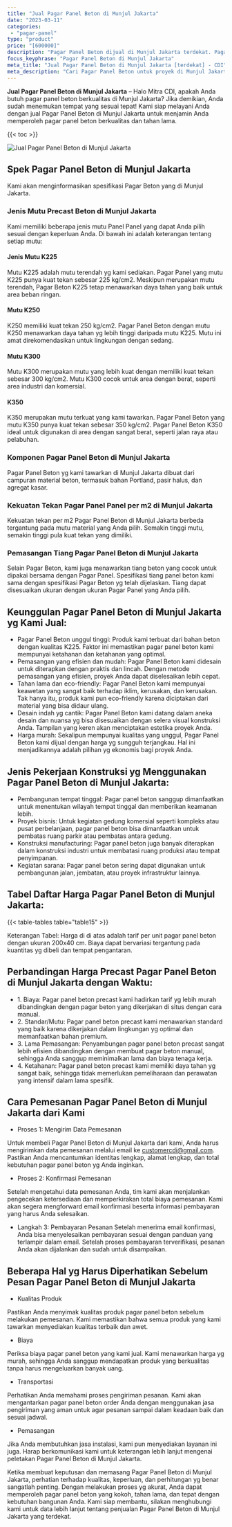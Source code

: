 ```yaml
---
title: "Jual Pagar Panel Beton di Munjul Jakarta"
date: "2023-03-11"
categories:
 - "pagar-panel"
type: "product"
price: "[600000]"
description: "Pagar Panel Beton dijual di Munjul Jakarta terdekat. Pagar Panel Beton ini umumnya digunakan dalam proyek pembangunan sebagai pembatas area yang kuat dan tahan lama. Silakan kontak kami untuk keterangan lebih lanjut."
focus_keyphrase: "Pagar Panel Beton di Munjul Jakarta"
meta_title: "Jual Pagar Panel Beton di Munjul Jakarta [terdekat] - CDI"
meta_description: "Cari Pagar Panel Beton untuk proyek di Munjul Jakarta? Kami memiliki Pagar Panel Beton berkualitas untuk pembatas lahan. Dapatkan harga terbaik sekarang."
---
```


**Jual Pagar Panel Beton di Munjul Jakarta** – Halo Mitra CDI, apakah Anda butuh pagar panel beton berkualitas di Munjul Jakarta? Jika demikian, Anda sudah menemukan tempat yang sesuai tepat! Kami siap melayani Anda dengan jual Pagar Panel Beton di Munjul Jakarta untuk menjamin Anda memperoleh pagar panel beton berkualitas dan tahan lama.

{{< toc >}}

![Jual Pagar Panel Beton di Munjul Jakarta](/images/pagar-panel/pagar-panel-27.jpg)

## Spek Pagar Panel Beton di Munjul Jakarta

Kami akan menginformasikan spesifikasi Pagar Beton yang di Munjul Jakarta.

### Jenis Mutu Precast Beton di Munjul Jakarta

Kami memiliki beberapa jenis mutu Panel Panel yang dapat Anda pilih sesuai dengan keperluan Anda. Di bawah ini adalah keterangan tentang setiap mutu:

#### Jenis Mutu K225

Mutu K225 adalah mutu terendah yg kami sediakan. Pagar Panel yang mutu K225 punya kuat tekan sebesar 225 kg/cm2. Meskipun merupakan mutu terendah, Pagar Beton K225 tetap menawarkan daya tahan yang baik untuk area beban ringan.

#### Mutu K250

K250 memiliki kuat tekan 250 kg/cm2. Pagar Panel Beton dengan mutu K250 menawarkan daya tahan yg lebih tinggi daripada mutu K225. Mutu ini amat direkomendasikan untuk lingkungan dengan sedang.

#### Mutu K300

Mutu K300 merupakan mutu yang lebih kuat dengan memiliki kuat tekan sebesar 300 kg/cm2. Mutu K300 cocok untuk area dengan berat, seperti area industri dan komersial.

#### K350

K350 merupakan mutu terkuat yang kami tawarkan. Pagar Panel Beton yang mutu K350 punya kuat tekan sebesar 350 kg/cm2. Pagar Panel Beton K350 ideal untuk digunakan di area dengan sangat berat, seperti jalan raya atau pelabuhan.

### Komponen Pagar Panel Beton di Munjul Jakarta

Pagar Panel Beton yg kami tawarkan di Munjul Jakarta dibuat dari campuran material beton, termasuk bahan Portland, pasir halus, dan agregat kasar.

### Kekuatan Tekan Pagar Panel Panel per m2 di Munjul Jakarta

Kekuatan tekan per m2 Pagar Panel Beton di Munjul Jakarta berbeda tergantung pada mutu material yang Anda pilih. Semakin tinggi mutu, semakin tinggi pula kuat tekan yang dimiliki.

### Pemasangan Tiang Pagar Panel Beton di Munjul Jakarta

Selain Pagar Beton, kami juga menawarkan tiang beton yang cocok untuk dipakai bersama dengan Pagar Panel. Spesifikasi tiang panel beton kami sama dengan spesifikasi Pagar Beton yg telah dijelaskan. Tiang dapat disesuaikan ukuran dengan ukuran Pagar Panel yang Anda pilih.

## Keunggulan Pagar Panel Beton di Munjul Jakarta yg Kami Jual:

*   Pagar Panel Beton unggul tinggi: Produk kami terbuat dari bahan beton dengan kualitas K225. Faktor ini memastikan pagar panel beton kami mempunyai ketahanan dan ketahanan yang optimal.
*   Pemasangan yang efisien dan mudah: Pagar Panel Beton kami didesain untuk diterapkan dengan praktis dan lincah. Dengan metode pemasangan yang efisien, proyek Anda dapat diselesaikan lebih cepat.
*   Tahan lama dan eco-friendly: Pagar Panel Beton kami mempunyai keawetan yang sangat baik terhadap iklim, kerusakan, dan kerusakan. Tak hanya itu, produk kami pun eco-friendly karena diciptakan dari material yang bisa didaur ulang.
*   Desain indah yg cantik: Pagar Panel Beton kami datang dalam aneka desain dan nuansa yg bisa disesuaikan dengan selera visual konstruksi Anda. Tampilan yang keren akan menciptakan estetika proyek Anda.
*   Harga murah: Sekalipun mempunyai kualitas yang unggul, Pagar Panel Beton kami dijual dengan harga yg sungguh terjangkau. Hal ini menjadikannya adalah pilihan yg ekonomis bagi proyek Anda.

## Jenis Pekerjaan Konstruksi yg Menggunakan Pagar Panel Beton di Munjul Jakarta:

*   Pembangunan tempat tinggal: Pagar panel beton sanggup dimanfaatkan untuk menentukan wilayah tempat tinggal dan memberikan keamanan lebih.
*   Proyek bisnis: Untuk kegiatan gedung komersial seperti kompleks atau pusat perbelanjaan, pagar panel beton bisa dimanfaatkan untuk pembatas ruang parkir atau pembatas antara gedung.
*   Konstruksi manufacturing: Pagar panel beton juga banyak diterapkan dalam konstruksi industri untuk membatasi ruang produksi atau tempat penyimpanan.
*   Kegiatan sarana: Pagar panel beton sering dapat digunakan untuk pembangunan jalan, jembatan, atau proyek infrastruktur lainnya.

## Tabel Daftar Harga Pagar Panel Beton di Munjul Jakarta:

{{< table-tables table="table15" >}}

Keterangan Tabel: Harga di di atas adalah tarif per unit pagar panel beton dengan ukuran 200x40 cm. Biaya dapat bervariasi tergantung pada kuantitas yg dibeli dan tempat pengantaran.

## Perbandingan Harga Precast Pagar Panel Beton di Munjul Jakarta dengan Waktu:

*   1\. Biaya: Pagar panel beton precast kami hadirkan tarif yg lebih murah dibandingkan dengan pagar beton yang dikerjakan di situs dengan cara manual.
*   2\. Standar/Mutu: Pagar panel beton precast kami menawarkan standard yang baik karena dikerjakan dalam lingkungan yg optimal dan memanfaatkan bahan premium.
*   3\. Lama Pemasangan: Penyambungan pagar panel beton precast sangat lebih efisien dibandingkan dengan membuat pagar beton manual, sehingga Anda sanggup meminimalkan lama dan biaya tenaga kerja.
*   4\. Ketahanan: Pagar panel beton precast kami memiliki daya tahan yg sangat baik, sehingga tidak memerlukan pemeliharaan dan perawatan yang intensif dalam lama spesifik.

## Cara Pemesanan Pagar Panel Beton di Munjul Jakarta dari Kami

*   Proses 1: Mengirim Data Pemesanan

Untuk membeli Pagar Panel Beton di Munjul Jakarta dari kami, Anda harus mengirimkan data pemesanan melalui email ke customercdi@gmail.com. Pastikan Anda mencantumkan identitas lengkap, alamat lengkap, dan total kebutuhan pagar panel beton yg Anda inginkan.
*   Proses 2: Konfirmasi Pemesanan

Setelah mengetahui data pemesanan Anda, tim kami akan menjalankan pengecekan ketersediaan dan memperkirakan total biaya pemesanan. Kami akan segera mengforward email konfirmasi beserta informasi pembayaran yang harus Anda selesaikan.
*   Langkah 3: Pembayaran Pesanan
Setelah menerima email konfirmasi, Anda bisa menyelesaikan pembayaran sesuai dengan panduan yang terlampir dalam email. Setelah proses pembayaran terverifikasi, pesanan Anda akan dijalankan dan sudah untuk disampaikan.

## Beberapa Hal yg Harus Diperhatikan Sebelum Pesan Pagar Panel Beton di Munjul Jakarta

*   Kualitas Produk

Pastikan Anda menyimak kualitas produk pagar panel beton sebelum melakukan pemesanan. Kami memastikan bahwa semua produk yang kami tawarkan menyediakan kualitas terbaik dan awet.
*   Biaya

Periksa biaya pagar panel beton yang kami jual. Kami menawarkan harga yg murah, sehingga Anda sanggup mendapatkan produk yang berkualitas tanpa harus mengeluarkan banyak uang.
*   Transportasi

Perhatikan Anda memahami proses pengiriman pesanan. Kami akan mengantarkan pagar panel beton order Anda dengan menggunakan jasa pengiriman yang aman untuk agar pesanan sampai dalam keadaan baik dan sesuai jadwal.
*   Pemasangan

Jika Anda membutuhkan jasa instalasi, kami pun menyediakan layanan ini juga. Harap berkomunikasi kami untuk keterangan lebih lanjut mengenai peletakan Pagar Panel Beton di Munjul Jakarta.

Ketika membuat keputusan dan memasang Pagar Panel Beton di Munjul Jakarta, perhatian terhadap kualitas, keperluan, dan perhitungan yg benar sangatlah penting. Dengan melakukan proses yg akurat, Anda dapat memperoleh pagar panel beton yang kokoh, tahan lama, dan tepat dengan kebutuhan bangunan Anda. Kami siap membantu, silakan menghubungi kami untuk data lebih lanjut tentang penjualan Pagar Panel Beton di Munjul Jakarta yang terdekat.